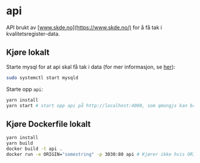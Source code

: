 # api

API brukt av [www.skde.no](https://www.skde.no/) for å få tak i kvalitetsregister-data.

## Kjøre lokalt

Starte mysql for at api skal få tak i data (for mer informasjon, se [her](https://mong.github.io/#/utvikling?id=kj%c3%b8re-database-lokalt)):

```sh
sudo systemctl start mysqld
```

Starte opp `api`:

```sh
yarn install
yarn start # start opp api på http://localhost:4000, som qmongjs kan bruke
```

## Kjøre Dockerfile lokalt

```sh
yarn install
yarn build
docker build -t api .
docker run -e ORIGIN="somestring" -p 3030:80 api # Kjører ikke hvis ORIGIN ikke defineres som en miljøvariabel
```
